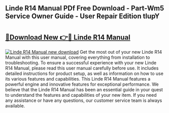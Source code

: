 ## Linde R14 Manual PDf Free Download - Part-Wm5 Service Owner Guide - User Repair Edition tlupY

# <h2><a href="http://bc98649.oget.top/?id=Linde+R14+Manual">🔗Download New 👉🔴 Linde R14 Manual</a></h2>

[![Linde R14 Manual new download](https://i.imgur.com/5g1atiW.png)](http://bc98649.oget.top/?id=Linde+R14+Manual)
Get the most out of your new Linde R14 Manual with this user manual, covering everything from installation to troubleshooting. To ensure a successful experience with your new Linde R14 Manual, please read this user manual carefully before use. It includes detailed instructions for product setup, as well as information on how to use its various features and capabilities. This Linde R14 Manual features a powerful engine and innovative features for exceptional performance. We believe that the Linde R14 Manual has been an essential guide in your quest to understand the features and capabilities of your new item. If you need any assistance or have any questions, our customer service team is always available.
